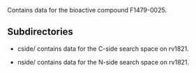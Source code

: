 Contains data for the bioactive compound F1479-0025.

## Subdirectories

- cside/ contains data for the C-side search space on rv1821.

- nside/ contains data for the N-side search space on rv1821.

